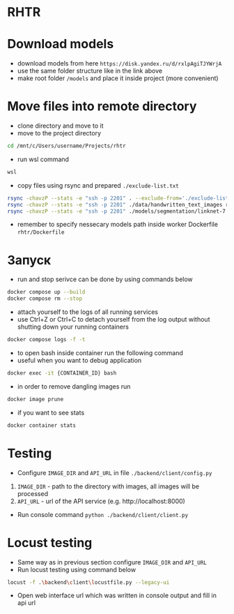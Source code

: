 # RHTR

# Download models

- download models from here `https://disk.yandex.ru/d/rxlpAgiTJYWrjA`
- use the same folder structure like in the link above 
- make root folder `/models` and place it inside project (more convenient) 

# Move files into remote directory

- clone directory and move to it
- move to the project directory

```bash
cd /mnt/c/Users/username/Projects/rhtr
```

- run wsl command

```bash
wsl
```

- copy files using rsync and prepared `./exclude-list.txt`

```bash
rsync -chavzP --stats -e "ssh -p 2201" . --exclude-from='./exclude-list.txt' rzaripov@api.statanly.com:/storage/rzaripov/rhtr
rsync -chavzP --stats -e "ssh -p 2201" ./data/handwritten_text_images rzaripov@api.statanly.com:/storage/rzaripov/rhtr/data
rsync -chavzP --stats -e "ssh -p 2201" ./models/segmentation/linknet-7.onnx rzaripov@api.statanly.com:/storage/rzaripov/rhtr/models/segmentation
```

- remember to specify nessecary models path inside worker Dockerfile `rhtr/Dockerfile`

# Запуск

- run and stop serivce can be done by using commands below

```bash
docker compose up --build
docker compose rm --stop 
```

- attach yourself to the logs of all running services
- use Ctrl+Z or Ctrl+C to detach yourself from the log output without shutting down your running containers

```bash
docker compose logs -f -t 
```

- to open bash inside container run the following command
- useful when you want to debug application

```bash
docker exec -it {CONTAINER_ID} bash
```

- in order to remove dangling images run 

```bash
docker image prune
```

- if you want to see stats 

```bash
docker container stats
```

# Testing

- Configure `IMAGE_DIR` and `API_URL` in file `./backend/client/config.py`

1. `IMAGE_DIR` - path to the directory with images, all images will be processed
2. `API_URL` - url of the API service (e.g. http://localhost:8000)

- Run console command `python ./backend/client/client.py`

# Locust testing

- Same way as in previous section configure `IMAGE_DIR` and `API_URL`
- Run locust testing using command below

```bash
locust -f .\backend\client\locustfile.py --legacy-ui
```

- Open web interface url which was written in console output and fill in api url
